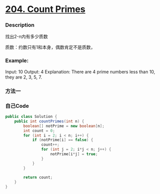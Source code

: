 # [204. Count Primes](https://leetcode.com/problems/count-primes/description/)


### Description

找出2-n内有多少质数

质数：约数只有1和本身，偶数肯定不是质数，
### Example:
 

Input: 10
Output: 4
Explanation: There are 4 prime numbers less than 10, they are 2, 3, 5, 7.

### 方法一


### 自己Code

```java
public class Solution {
    public int countPrimes(int n) {
        boolean[] notPrime = new boolean[n];
        int count = 0;
        for (int i = 2; i < n; i++) {
            if (notPrime[i] == false) {
                count++;
                for (int j = 2; i*j < n; j++) {
                    notPrime[i*j] = true;
                }
            }
        }
        
        return count;
    }
}


```
